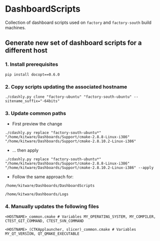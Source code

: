 DashboardScripts
================

Collection of dashboard scripts used on `factory` and `factory-south` build machines.


## Generate new set of dashboard scripts for a different host

### 1. Install prerequisites
```
pip install docopt==0.6.0
```

### 2. Copy scripts updating the associated hostname
```
./cdashly.py clone "factory-ubuntu" "factory-south-ubuntu" --sitename_suffix="-64bits"
```

### 3. Update common paths

  * First preview the change

```
./cdashly.py replace "factory-south-ubuntu*" "/home/kitware/Dashboards/Support/cmake-2.8.8-Linux-i386" "/home/kitware/Dashboards/Support/cmake-2.8.10.2-Linux-i386"
```

  * ... then apply

```
./cdashly.py replace "factory-south-ubuntu*" "/home/kitware/Dashboards/Support/cmake-2.8.8-Linux-i386" "/home/kitware/Dashboards/Support/cmake-2.8.10.2-Linux-i386" --apply
```

  * Follow the same approach for:

```
/home/kitware/Dashboards/DashboardScripts
```

```
/home/kitware/Dashboards/Logs
```

### 4. Manually updates the following files

```
<HOSTNAME>_common.cmake # Variables MY_OPERATING_SYSTEM, MY_COMPILER, CTEST_GIT_COMMAND, CTEST_SVN_COMMAND
```

```
<HOSTNAME>_(CTKApplauncher, slicer)_common.cmake # Variables MY_QT_VERSION, QT_QMAKE_EXECUTABLE 
```

